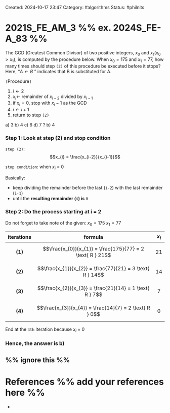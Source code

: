 Created: 2024-10-17 23:47
Category: #algorithms 
Status: #philnits



# 2021S_FE_AM_3 %% ex. 2024S_FE-A_83 %%

The GCD (Greatest Common Divisor) of two positive integers, $x_0$ and $x_1 (x_0 > x_1)$, is computed by the procedure below. When $x_{0} = 175$ and $x_1 = 77$, how many times should step `(2)` of this procedure be executed before it stops? Here, “$A ← B$ ” indicates that B is substituted for A.

`[`Procedure`]`
1) $i ← 2$
2) $x_i ←$ remainder of $x_{i−2}$ divided by $x_{i−1}$
3) if $x_i = 0$, stop with $x_i−1$ as the GCD
4) $i ← i + 1$
5) return to step `(2)`

a) $3$
b) $4$
c) $6$
d) $7$
? 
b) $4$
### Step 1: Look at step (2) and stop condition
`step (2)`: $$x_{i} = \frac{x_{i-2}}{x_{i-1}}$$

`stop condition`:  when $x_{i}$ = 0

Basically:
- keep dividing the remainder before the last (`i-2`) with the last remainder (`i-1`) 
- until the **resulting remainder (`i`) is** `0`
### Step 2: Do the process starting at i = 2
Do not forget to take note of the given:
$x_{0} = 175$
$x_{1} = 77$

| iterations |                          formula                           | $x_{i}$ |
| :--------: | :--------------------------------------------------------: | :-----: |
|  **(1)**   | $$\frac{x_{0}}{x_{1}} = \frac{175}{77} = 2 \text{ R } 21$$ |  $21$   |
|  **(2)**   | $$\frac{x_{1}}{x_{2}} = \frac{77}{21} = 3 \text{ R } 14$$  |  $14$   |
|  **(3)**   |  $$\frac{x_{2}}{x_{3}} = \frac{21}{14} = 1 \text{ R } 7$$  |   $7$   |
|  **(4)**   |  $$\frac{x_{3}}{x_{4}} = \frac{14}{7} = 2 \text{ R } 0$$   |   $0$   |
End at the `4th` iteration because $x_{i}$ = 0

### Hence, the answer is b)


%% ignore this %%
---









# References %% add your references here %%
- 